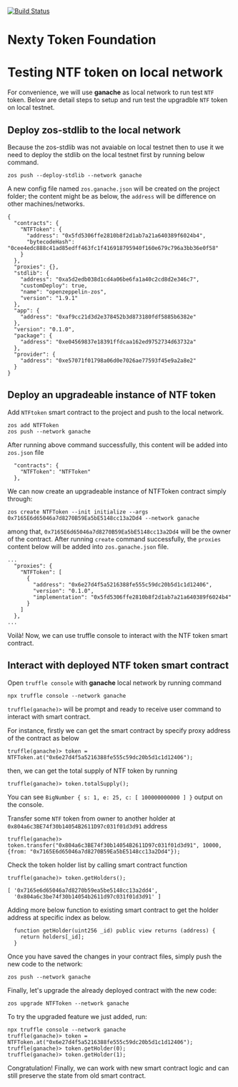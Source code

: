 [![Build Status](https://travis-ci.org/nextyio/ntf-smart-contract.svg?branch=master)](https://travis-ci.org/nextyio/ntf-smart-contract)

# Nexty Token Foundation

# Testing NTF token on local network

For convenience, we will use **ganache**  as local network to run test `NTF` token. Below are detail steps to setup and run test the upgradble `NTF` token on local testnet.

## Deploy zos-stdlib to the local network

Because the zos-stdlib was not avaiable on local testnet then to use it we need to deploy the stdlib on the local testnet first by running below command.

```
zos push --deploy-stdlib --network ganache
```

A new config file named `zos.ganache.json` will be created on the project folder; the content might be as below, the `address` will be difference on other machines/networks.

```
{
  "contracts": {
    "NTFToken": {
      "address": "0x5fd5306ffe2810b8f2d1ab7a21a640389f6024b4",
      "bytecodeHash": "0cee4edc888c41ad85edff463fc1f416918795940f160e679c796a3bb36e0f58"
    }
  },
  "proxies": {},
  "stdlib": {
    "address": "0xa5d2edb038d1cd4a06be6fa1a40c2cd8d2e346c7",
    "customDeploy": true,
    "name": "openzeppelin-zos",
    "version": "1.9.1"
  },
  "app": {
    "address": "0xaf9cc21d3d2e378452b3d873180fdf5885b6382e"
  },
  "version": "0.1.0",
  "package": {
    "address": "0xe04569837e18391ffdcaa162ed9752734d63732a"
  },
  "provider": {
    "address": "0xe57071f01798a06d0e7026ae77593f45e9a2a8e2"
  }
}
```

## Deploy an upgradeable instance of NTF token

Add `NTFtoken` smart contract to the project and push to the local network.

```
zos add NTFToken
zos push --network ganache
```

After running above command successfully, this content will be added into `zos.json` file

```
  "contracts": {
    "NTFToken": "NTFToken"
  },
```

We can now create an upgradeable instance of NTFToken contract simply through:

```
zos create NTFToken --init initialize --args 0x7165E6d65046a7d8270B59Ea5bE5148cc13a2Dd4 --network ganache
```

among that, `0x7165E6d65046a7d8270B59Ea5bE5148cc13a2Dd4` will be the owner of the contract. After running `create` command successfully, the `proxies` content below will be added into `zos.ganache.json` file.

```
...
  "proxies": {
    "NTFToken": [
      {
        "address": "0x6e27d4f5a5216388fe555c59dc20b5d1c1d12406",
        "version": "0.1.0",
        "implementation": "0x5fd5306ffe2810b8f2d1ab7a21a640389f6024b4"
      }
    ]
  },
...
```

Voilà! Now, we can use truffle console to interact with the NTF token smart contract.

## Interact with deployed NTF token smart contract

Open `truffle console` with **ganache** local network by running command

```
npx truffle console --network ganache
```

`truffle(ganache)>` will be prompt and ready to receive user command to interact with smart contract.

For instance, firstly we can get the smart contract by specify proxy address of the contract as below

```
truffle(ganache)> token = NTFToken.at("0x6e27d4f5a5216388fe555c59dc20b5d1c1d12406");
```

then, we can get the total supply of NTF token by running

```
truffle(ganache)> token.totalSupply();
```

You can see `BigNumber { s: 1, e: 25, c: [ 100000000000 ] }` output on the console.

Transfer some `NTF` token from owner to another holder at `0x804a6c3BE74f30b14054B2611D97c031f01d3d91` address

```
truffle(ganache)> token.transfer("0x804a6c3BE74f30b14054B2611D97c031f01d3d91", 10000, {from: "0x7165E6d65046a7d8270B59Ea5bE5148cc13a2Dd4"});
```

Check the token holder list by calling smart contract function

```
truffle(ganache)> token.getHolders();

[ '0x7165e6d65046a7d8270b59ea5be5148cc13a2dd4',
  '0x804a6c3be74f30b14054b2611d97c031f01d3d91' ]
```

Adding more below function to existing smart contract to get the holder address at specific index as below.

```
  function getHolder(uint256 _id) public view returns (address) {
    return holders[_id];
  }
```

Once you have saved the changes in your contract files, simply push the new code to the network:

```
zos push --network ganache
```

Finally, let's upgrade the already deployed contract with the new code:

```
zos upgrade NTFToken --network ganache
```

To try the upgraded feature we just added, run:

```
npx truffle console --network ganache
truffle(ganache)> token = NTFToken.at("0x6e27d4f5a5216388fe555c59dc20b5d1c1d12406");
truffle(ganache)> token.getHolder(0);
truffle(ganache)> token.getHolder(1);
```

Congratulation! Finally, we can work with new smart contract logic and can still preserve the state from old smart contract.
